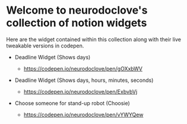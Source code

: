 # Welcome to neurodoclove's collection of notion widgets

Here are the widget contained within this collection along with their live tweakable versions in codepen.

- Deadline Widget (Shows days)
  - https://codepen.io/neurodoclove/pen/gOXxbWV

- Deadline Widget (Shows days, hours, minutes, seconds)
  - https://codepen.io/neurodoclove/pen/ExbvbVj

- Choose someone for stand-up robot (Choosie)
  -  https://codepen.io/neurodoclove/pen/vYWYQew
